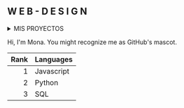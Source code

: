 ## W E B - D E S I G N
<details>
<summary>MIS PROYECTOS</summary>

Proyecto Intro Interactiva [GitHub Pagina](https://pages.github.com/).

</details>

Hi, I'm Mona. You might recognize me as GitHub's mascot.

| Rank | Languages |
|-----:|-----------|
|     1| Javascript|
|     2| Python    |
|     3| SQL       |
